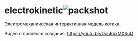 # electrokinetic![packshot](https://user-images.githubusercontent.com/125584117/234899016-23b3918e-b128-4bbd-a7fe-98281549d5dd.png)

Электромеханическая интерактивная модель котика.

Видео о процессе создания.
https://youtu.be/Dcu6bxMXSuQ

